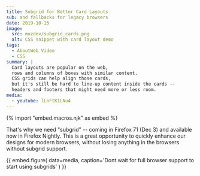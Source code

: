```yaml
---
title: Subgrid for Better Card Layouts
sub: and fallbacks for legacy browsers
date: 2019-10-15
image:
  src: mozdev/subgrid_cards.png
  alt: CSS snippet with card layout demo
tags:
  - AboutWeb Video
  - CSS
summary: |
  Card layouts are popular on the web,
  rows and columns of boxes with similar content.
  CSS grids can help align those cards,
  but it's still be hard to line-up content inside the cards --
  headers and footers that might need more or less room.
media:
  - youtube: lLnFtK1LNu4
---
```


{% import "embed.macros.njk" as embed %}

That's why we need "subgrid" --
coming in Firefox 71 (Dec 3)
and available now in Firefox Nightly.
This is a great opportunity to
quickly enhance our designs for modern browsers,
without losing anything in the browsers without subgrid support.

{{ embed.figure(
  data=media,
  caption='Dont wait for full browser support to start using subgrids'
) }}
